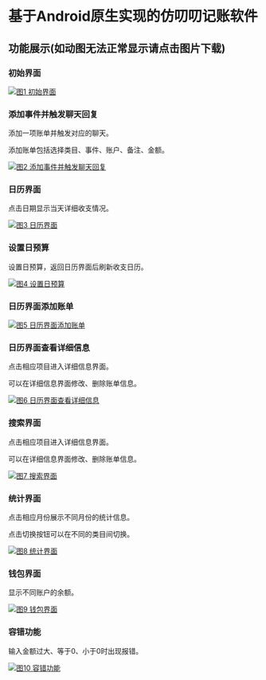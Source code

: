 # 基于Android原生实现的仿叨叨记账软件

## 功能展示(如动图无法正常显示请点击图片下载)
### 初始界面
[![图1 初始界面](https://i.postimg.cc/dtBsgjzh/1.png)](https://i.postimg.cc/dtBsgjzh/1.png)

### 添加事件并触发聊天回复
添加一项账单并触发对应的聊天。

添加账单包括选择类目、事件、账户、备注、金额。

[![图2 添加事件并触发聊天回复](https://i.postimg.cc/XvZnGSX5/2.gif)](https://i.postimg.cc/XvZnGSX5/2.gif)

### 日历界面
点击日期显示当天详细收支情况。

[![图3 日历界面](https://i.postimg.cc/JzY1z47m/3.gif)](https://i.postimg.cc/JzY1z47m/3.gif)

### 设置日预算
设置日预算，返回日历界面后刷新收支日历。

[![图4 设置日预算](https://i.postimg.cc/DwwvhbTB/4.gif)](https://i.postimg.cc/DwwvhbTB/4.gif)

### 日历界面添加账单

[![图5 日历界面添加账单](https://i.postimg.cc/qM0Bm5Zf/5.gif)](https://i.postimg.cc/qM0Bm5Zf/5.gif)

### 日历界面查看详细信息
点击相应项目进入详细信息界面。

可以在详细信息界面修改、删除账单信息。

[![图6 日历界面查看详细信息](https://i.postimg.cc/8cdppRcn/6.gif)](https://i.postimg.cc/8cdppRcn/6.gif)

### 搜索界面
点击相应项目进入详细信息界面。

可以在详细信息界面修改、删除账单信息。

[![图7 搜索界面](https://i.postimg.cc/vTw8wqYV/7.gif)](https://i.postimg.cc/vTw8wqYV/7.gif)

### 统计界面
点击相应月份展示不同月份的统计信息。

点击切换按钮可以在不同的类目间切换。

[![图8 统计界面](https://i.postimg.cc/B6KZy903/8.gif)](https://i.postimg.cc/B6KZy903/8.gif)

### 钱包界面
显示不同账户的余额。

[![图9 钱包界面](https://i.postimg.cc/Mp9GfmDC/9.png)](https://i.postimg.cc/Mp9GfmDC/9.png)

### 容错功能
输入金额过大、等于0、小于0时出现报错。

[![图10 容错功能](https://i.postimg.cc/TPSYC2BQ/10.gif)](https://i.postimg.cc/TPSYC2BQ/10.gif)